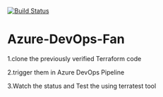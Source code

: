 
[![Build Status](https://dev.azure.com/haiqingliuforfan/azure-2-tier-app-ci-cd/_apis/build/status/jeffan18.Azure-DevOps-Fan?branchName=master)](https://dev.azure.com/haiqingliuforfan/azure-2-tier-app-ci-cd/_build/latest?definitionId=4&branchName=master)


# Azure-DevOps-Fan

1.clone the previously verified Terraform code

2.trigger them in Azure DevOps Pipeline

3.Watch the status and Test the using terratest tool
